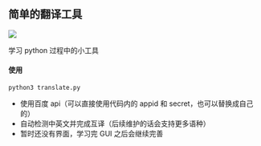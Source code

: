 ## 简单的翻译工具

![](https://img.shields.io/badge/python-v3.7-brightgreen)

学习 python 过程中的小工具

#### 使用

`python3 translate.py`

- 使用百度 api（可以直接使用代码内的 appid 和 secret，也可以替换成自己的）
- 自动检测中英文并完成互译（后续维护的话会支持更多语种）
- 暂时还没有界面，学习完 GUI 之后会继续完善
